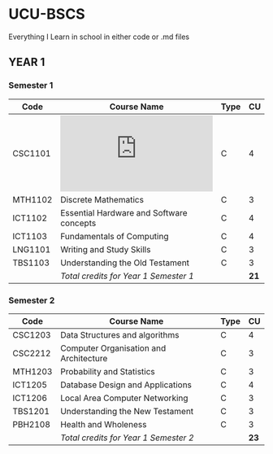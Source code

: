 # UCU-BSCS
Everything I Learn in school in either code or .md files


## YEAR 1

### **Semester 1**

| Code    | Course Name                              | Type | CU     |
| ------- | ---------------------------------------- | ---- | ------ |
| CSC1101 | ![Structured Programming](https://github.com/anzonathan/UCU-BSCS/blob/main/Year%201/Sem%201/Structured%20Programming.md)                   | C    | 4      |
| MTH1102 | Discrete Mathematics                     | C    | 3      |
| ICT1102 | Essential Hardware and Software concepts | C    | 4      |
| ICT1103 | Fundamentals of Computing                | C    | 4      |
| LNG1101 | Writing and Study Skills                 | C    | 3      |
| TBS1103 | Understanding the Old Testament          | C    | 3      |
|         | _Total credits for Year 1 Semester 1_    |      | **21** |


### **Semester 2**
| Code    | Course Name                            | Type | CU     |
| ------- | -------------------------------------- | ---- | ------ |
| CSC1203 | Data Structures and algorithms         | C    | 4      |
| CSC2212 | Computer Organisation and Architecture | C    | 3      |
| MTH1203 | Probability and Statistics             | C    | 3      |
| ICT1205 | Database Design and Applications       | C    | 4      |
| ICT1206 | Local Area Computer Networking         | C    | 3      |
| TBS1201 | Understanding the New Testament        | C    | 3      |
| PBH2108 | Health and Wholeness                   | C    | 3      |
|         | _Total credits for Year 1 Semester 2_  |      | **23** |
